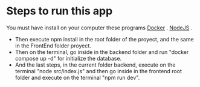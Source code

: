 # Steps to run this app
You must have install on your computer these programs
[Docker](https://docs.docker.com/get-docker/)
. 
[NodeJS](https://nodejs.org/en/download/)
. 

- Then execute npm install in the root folder of the proyect, and the same in the FrontEnd folder proyect.
- Then on the terminal, go inside in the backend folder and run "docker compose up -d" for initialize the database.
- And the last steps, in the current folder backend, execute on the terminal "node src/index.js" and then go inside in the frontend root folder and execute on the terminal "npm run dev".
